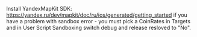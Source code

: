 Install YandexMapKit SDK: https://yandex.ru/dev/mapkit/doc/ru/ios/generated/getting_started
if you have a problem with sandbox error - you must pick a CoinRates in Targets and in User Script Sandboxing switch debug and release resloved to "No".
